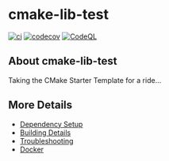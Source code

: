 # cmake-lib-test

[![ci](https://github.com/meetingcpp/cmake-lib-test/actions/workflows/ci.yml/badge.svg)](https://github.com/meetingcpp/cmake-lib-test/actions/workflows/ci.yml)
[![codecov](https://codecov.io/gh/meetingcpp/cmake-lib-test/branch/main/graph/badge.svg)](https://codecov.io/gh/meetingcpp/cmake-lib-test)
[![CodeQL](https://github.com/meetingcpp/cmake-lib-test/actions/workflows/codeql-analysis.yml/badge.svg)](https://github.com/meetingcpp/cmake-lib-test/actions/workflows/codeql-analysis.yml)

## About cmake-lib-test
Taking the CMake Starter Template for a ride...


## More Details

 * [Dependency Setup](README_dependencies.md)
 * [Building Details](README_building.md)
 * [Troubleshooting](README_troubleshooting.md)
 * [Docker](README_docker.md)
